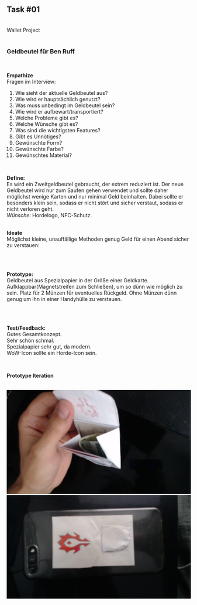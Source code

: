 ## Task #01
<br>
  <summary>Wallet Project</summary>
  <br>

  <h3>Geldbeutel für Ben Ruff</h3>

  <br>

  <b>Empathize</b>
  <br>
  Fragen im Interview:<br>
  1. Wie sieht der aktuelle Geldbeutel aus?<br>
  2. Wie wird er hauptsächlich genutzt?<br>
  3. Was muss unbedingt im Geldbeutel sein?<br>
  4. Wie wird er aufbewart/transportiert?<br>
  5. Welche Probleme gibt es?<br>
  6. Welche Wünsche gibt es?<br>
  7. Was sind die wichtigsten Features?<br>
  8. Gibt es Unnötiges?<br>
  9. Gewünschte Form?<br>
  10. Gewünschte Farbe?<br>
  11. Gewünschtes Material?<br>
  <br>

  <b>Define:</b>
  <br>
  Es wird ein Zweitgeldbeutel gebraucht, der extrem reduziert ist. Der neue Geldbeutel wird nur zum Saufen gehen verwendet und sollte daher möglichst wenige Karten und nur minimal Geld beinhalten. Dabei sollte er besonders klein sein, sodass er nicht stört und sicher verstaut, sodass er nicht verloren geht.
  <br>
  <i>Wünsche:</i> Hordelogo, NFC-Schutz.
  <br>
  <br>

  <b>Ideate</b>
  <br>
  Möglichst kleine, unauffällige Methoden genug Geld für einen Abend sicher zu verstauen:

  <img src="Ideas.jpg" class="img-responsive" alt="">

  <br>
  <br>

  <b>Prototype:</b>
  <br>
  Geldbeutel aus Spezialpapier in der Größe einer Geldkarte. Aufklappbar(Magnetstreifen zum Schließen), um so dünn wie möglich zu sein. Platz für 2 Münzen für eventuelles Rückgeld. Ohne Münzen dünn genug um ihn in einer Handyhülle zu verstauen.

  <img src="Result.jpg" class="img-responsive" alt="">

  <br>
  <br>
  
  <b>Test/Feedback:</b>
  <br>
  Gutes Gesamtkonzept.<br> Sehr schön schmal.<br> Spezialpapier sehr gut, da modern.<br>
  WoW-Icon sollte ein Horde-Icon sein.<br>
  
  <br>

  <b>Prototype Iteration</b>

  <img src="IMG1.jpg" class="img-responsive" alt="">
  <img src="IMG2.jpg" class="img-responsive" alt="">
  <img src="IMG3.jpg" class="img-responsive" alt="">
  <img src="IMG4.jpg" class="img-responsive" alt="">
  <img src="IMG5.jpg" class="img-responsive" alt="">
  <img src="IMG6.jpg" class="img-responsive" alt="">

<br>
